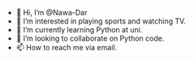 - 👋 Hi, I’m @Nawa-Dar
- 👀 I’m interested in playing sports and watching TV.
- 🌱 I’m currently learning Python at uni.
- 💞️ I’m looking to collaborate on Python code.
- 📫 How to reach me via email.

<!---
Nawa-Dar/Nawa-Dar is a ✨ special ✨ repository because its `README.md` (this file) appears on your GitHub profile.
You can click the Preview link to take a look at your changes.
--->
